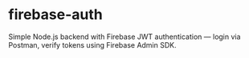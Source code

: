 # firebase-auth
Simple Node.js backend with Firebase JWT authentication — login via Postman, verify tokens using Firebase Admin SDK.
